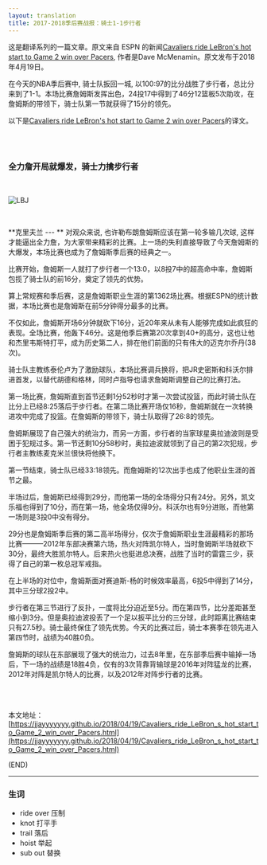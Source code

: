 ```yaml
---
layout: translation
title: 2017-2018季后赛战报：骑士1-1步行者
---
```



这是翻译系列的一篇文章。原文来自 ESPN 的新闻[Cavaliers ride LeBron's hot start to Game 2 win over Pacers](http://www.espn.com/nba/story/_/id/23236821/cleveland-cavaliers-ride-lebron-james-hot-start-game-2-win-indiana-pacers), 作者是Dave McMenamin。原文发布于2018年4月19日。

在今天的NBA季后赛中, 骑士队扳回一城, 以100:97的比分战胜了步行者，总比分来到了1-1。本场比赛詹姆斯发挥出色，24投17中得到了46分12篮板5次助攻，在詹姆斯的带领下，骑士队第一节就获得了15分的领先。

以下是[Cavaliers ride LeBron's hot start to Game 2 win over Pacers](http://www.espn.com/nba/story/_/id/23236821/cleveland-cavaliers-ride-lebron-james-hot-start-game-2-win-indiana-pacers)的译文。


<br><br>

###	全力詹开局就爆发，骑士力擒步行者

<br>

![LBJ](http://a.espncdn.com/combiner/i?img=%2Fmedia%2Fmotion%2F2018%2F0418%2Fdm_180418_NBA_Highlight_Cavaliers_LeBron_first_quarter%2Fdm_180418_NBA_Highlight_Cavaliers_LeBron_first_quarter.jpg&w=640&h=360&cquality=80)

<br>

**克里夫兰 --- ** 对观众来说, 也许勒布朗詹姆斯应该在第一轮多输几次球, 这样才能逼出全力詹，为大家带来精彩的比赛。上一场的失利直接导致了今天詹姆斯的大爆发，本场比赛也成为了詹姆斯季后赛的经典之一。

比赛开始，詹姆斯一人就打了步行者一个13:0，以8投7中的超高命中率，詹姆斯包揽了骑士队的前16分，奠定了领先的优势。

算上常规赛和季后赛，这是詹姆斯职业生涯的第1362场比赛。根据ESPN的统计数据，本场比赛也是詹姆斯在前5分钟得分最多的比赛。

不仅如此，詹姆斯开场6分钟就砍下16分，近20年来从未有人能够完成如此疯狂的表现。全场比赛，他轰下46分。这是他季后赛第20次拿到40+的高分，这也让他和杰里韦斯特打平，成为历史第二人，排在他们前面的只有伟大的迈克尔乔丹(38次)。

骑士队主教练泰伦卢为了激励球队，本场比赛调兵换将，把JR史密斯和科沃尔排进首发，以替代胡德和格林，同时卢指导也请求詹姆斯调整自己的比赛打法。

第一场比赛，詹姆斯直到首节还剩1分52秒时才第一次尝试投篮，而此时骑士队在比分上已经8:25落后于步行者。在第二场比赛开场仅16秒，詹姆斯就在一次转换进攻中完成了投篮。在詹姆斯的带领下，骑士队取得了26:8的领先。

詹姆斯展现了自己强大的统治力，而另一方面，步行者的当家球星奥拉迪波则是受困于犯规过多。第一节还剩10分58秒时，奥拉迪波就领到了自己的第2次犯规，步行者主教练麦克米兰很快将他换下。

第一节结束，骑士队已经33:18领先。而詹姆斯的12次出手也成了他职业生涯的首节之最。

半场过后，詹姆斯已经得到29分，而他第一场的全场得分只有24分。另外，凯文乐福也得到了10分，而在第一场，他全场仅得9分。科沃尔也有9分进账，而他第一场则是3投0中没有得分。

29分也是詹姆斯季后赛的第二高半场得分，仅次于詹姆斯职业生涯最精彩的那场比赛———2012年东部决赛第六场，热火对阵凯尔特人，当时詹姆斯半场就砍下30分，最终大胜凯尔特人。后来热火也挺进总决赛，战胜了当时的雷霆三少，获得了自己的第一枚总冠军戒指。

在上半场的对位中，詹姆斯面对赛迪斯-杨的时候效率最高，6投5中得到了14分，其中三分球2投2中。

步行者在第三节进行了反扑，一度将比分迫近至5分。而在第四节，比分差距甚至缩小到3分。但是奥拉迪波投丢了一个足以扳平比分的三分球，此时距离比赛结束只有27.5秒。骑士最终保住了领先优势。今天的比赛过后，骑士本赛季在领先进入第四节时，战绩为40胜0负。

詹姆斯的球队在东部展现了强大的统治力，过去8年里，在东部季后赛中输掉一场后，下一场的战绩是18胜4负，仅有的3次背靠背输球是2016年对阵猛龙的比赛，2012年对阵是凯尔特人的比赛，以及2012年对阵步行者的比赛。

<br><br>

本文地址：[https://jjayyyyyyy.github.io/2018/04/19/Cavaliers_ride_LeBron_s_hot_start_to_Game_2_win_over_Pacers.html](https://jjayyyyyyy.github.io/2018/04/19/Cavaliers_ride_LeBron_s_hot_start_to_Game_2_win_over_Pacers.html)

(END)

---

###	生词

*	ride over	压制
*	knot	打平手
*	trail	落后
*	hoist	举起
*	sub out	替换

